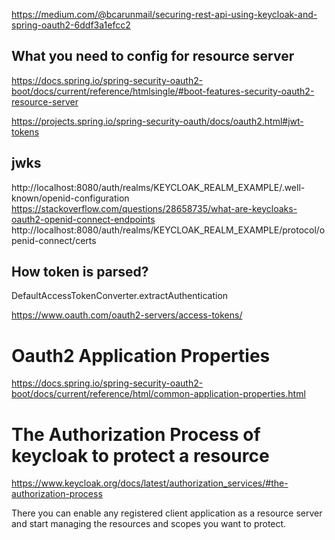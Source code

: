https://medium.com/@bcarunmail/securing-rest-api-using-keycloak-and-spring-oauth2-6ddf3a1efcc2

## What you need to config for resource server
https://docs.spring.io/spring-security-oauth2-boot/docs/current/reference/htmlsingle/#boot-features-security-oauth2-resource-server

https://projects.spring.io/spring-security-oauth/docs/oauth2.html#jwt-tokens

## jwks
http://localhost:8080/auth/realms/KEYCLOAK_REALM_EXAMPLE/.well-known/openid-configuration
https://stackoverflow.com/questions/28658735/what-are-keycloaks-oauth2-openid-connect-endpoints
http://localhost:8080/auth/realms/KEYCLOAK_REALM_EXAMPLE/protocol/openid-connect/certs

## How token is parsed?
DefaultAccessTokenConverter.extractAuthentication

https://www.oauth.com/oauth2-servers/access-tokens/

# Oauth2 Application Properties
https://docs.spring.io/spring-security-oauth2-boot/docs/current/reference/html/common-application-properties.html

# The Authorization Process of keycloak to protect a resource

https://www.keycloak.org/docs/latest/authorization_services/#the-authorization-process

There you can enable any registered client application as a resource server and start managing the resources and scopes you want to protect.